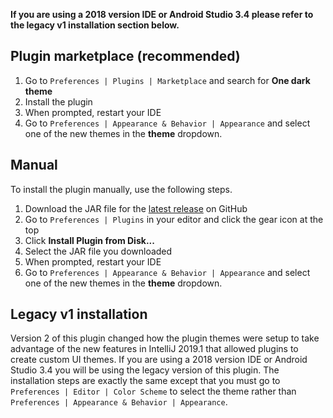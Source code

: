 **If you are using a 2018 version IDE or Android Studio 3.4 please refer to the legacy v1 installation section below.**

## Plugin marketplace **(recommended)**

1. Go to `Preferences | Plugins | Marketplace` and search for **One dark theme**
1. Install the plugin
1. When prompted, restart your IDE
1. Go to `Preferences | Appearance & Behavior | Appearance` and select one of the new themes in the **theme** dropdown.

## Manual

To install the plugin manually, use the following steps.

1. Download the JAR file for the [latest release][1] on GitHub
1. Go to `Preferences | Plugins` in your editor and click the gear icon at the top
1. Click **Install Plugin from Disk...**
1. Select the JAR file you downloaded
1. When prompted, restart your IDE
1. Go to `Preferences | Appearance & Behavior | Appearance` and select one of the new themes in the **theme** dropdown.

## Legacy v1 installation

Version 2 of this plugin changed how the plugin themes were setup to take advantage of the new features in IntelliJ 2019.1 that allowed plugins to create custom UI themes. If you are using a 2018 version IDE or Android Studio 3.4 you will be using the legacy version of this plugin. The installation steps are exactly the same except that you must go to `Preferences | Editor | Color Scheme` to select the theme rather than `Preferences | Appearance & Behavior | Appearance`.

[1]: https://github.com/markypython/jetbrains-one-dark-theme/releases/latest "Latest release"
